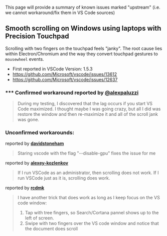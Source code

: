 This page will provide a summary of known issues marked "upstream" (i.e. we cannot workaround/fix them in VS Code sources)

## Smooth scrolling on Windows using laptops with Precision Touchpad
Scrolling with two fingers on the touchpad feels "janky". The root cause lies within Electron/Chromium and the way they convert touchpad gestures to `mousewheel` events.
 * First reported in VSCode Version: 1.5.3
 * https://github.com/Microsoft/vscode/issues/13612
 * https://github.com/Microsoft/vscode/issues/12637

### *** Confirmed workaround reported by [**@alexpaluzzi**](https://github.com/Microsoft/vscode/issues/13612#issuecomment-263730443)
 > During my testing, I discovered that the lag occurs if you start VS Code maximized. I thought maybe I was going crazy, but all I did was restore the window and then re-maximize it and all of the scroll jank was gone.

### Unconfirmed workarounds:

reported by [**davidstoneham**](https://github.com/Microsoft/vscode/issues/14716#issuecomment-293120446)
 > Staring vscode with the flag "--disable-gpu" fixes the issue for me

reported by [**alexey-kozlenkov**](https://github.com/Microsoft/vscode/issues/12637#issuecomment-269189242)
 > If I run VSCode as an administrator, then scrolling does not work. If I run VSCode just as it is, scrolling does work.

reported by [**rcdmk**](https://github.com/Microsoft/vscode/issues/12637#issuecomment-277464550)
 > I have another trick that does work as long as I keep focus on the VS code window: 
 > 1. Tap with tree fingers, so Search/Cortana pannel shows up to the left of screen. 
 > 2. Swipe with two fingers over the VS code window and notice that the document does scroll